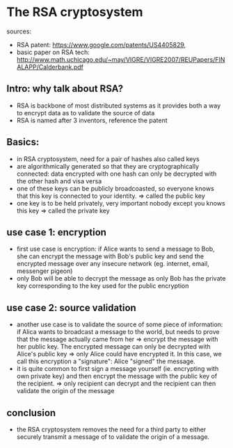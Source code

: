 # The RSA cryptosystem
sources: 

- RSA patent: https://www.google.com/patents/US4405829, 
- basic paper on RSA tech: http://www.math.uchicago.edu/~may/VIGRE/VIGRE2007/REUPapers/FINALAPP/Calderbank.pdf

## Intro: why talk about RSA? 
- RSA is backbone of most distributed systems as it provides both a way to encrypt data as to validate the source of data
- RSA is named after 3 inventors, reference the patent

## Basics:
- in RSA cryptosystem, need for a pair of hashes also called keys
- are algorithmically generated so that they are cryptographically connected: data encrypted with one hash can only be decrypted with the other hash and visa versa
- one of these keys can be publicly broadcoasted, so everyone knows that this key is connected to your identity. => called the public key
- one key is to be held privately, very important nobody except you knows this key => called the private key

## use case 1: encryption
- first use case is encryption: if Alice wants to send a message to Bob, she can encrypt the message with Bob's public key and send the encrypted message over any insecure network (eg. internet, email, messenger pigeon)
- only Bob will be able to decrypt the message as only Bob has the private key corresponding to the key used for the public encryption

## use case 2: source validation
- another use case is to validate the source of some piece of information: if Alica wants to broadcast a message to the world, but needs to prove that the message actually came from her => encrypt the message with her public key. The encrypted message can only be decrypted with Alice's public key => only Alice could have encrypted it. In this case, we call this encryption a "signature": Alice "signed" the message.
- it is quite common to first sign a message yourself (ie. encrypting with own private key) and then encrypt the message with the public key of the recipient. => only recipient can decrypt and the recipient can then validate the origin of the message

## conclusion
- the RSA cryptosystem removes the need for a third party to either securely transmit a message of to validate the origin of a message.


